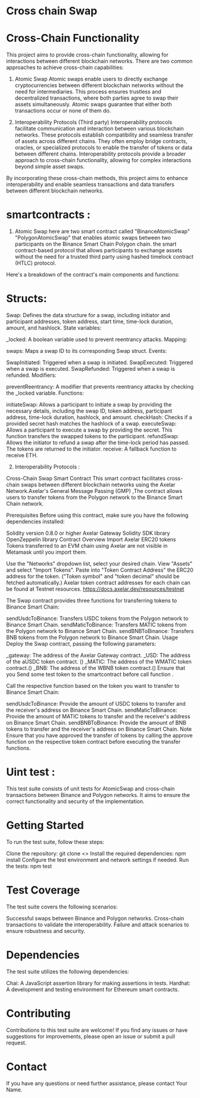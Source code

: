 # Cross chain Swap

# Cross-Chain Functionality 

This project aims to provide cross-chain functionality, allowing for interactions between different blockchain networks. There are two common approaches to achieve cross-chain capabilities:

1. Atomic Swap
Atomic swaps enable users to directly exchange cryptocurrencies between different blockchain networks without the need for intermediaries. This process ensures trustless and decentralized transactions, where both parties agree to swap their assets simultaneously. Atomic swaps guarantee that either both transactions occur or none of them do.

2. Interoperability Protocols (Third party)
Interoperability protocols facilitate communication and interaction between various blockchain networks. These protocols establish compatibility and seamless transfer of assets across different chains. They often employ bridge contracts, oracles, or specialized protocols to enable the transfer of tokens or data between different chains. Interoperability protocols provide a broader approach to cross-chain functionality, allowing for complex interactions beyond simple asset swaps.

By incorporating these cross-chain methods, this project aims to enhance interoperability and enable seamless transactions and data transfers between different blockchain networks.

# smartcontracts : 

1. Atomic Swap
here are two smart contract called "BinanceAtomicSwap" "PolygonAtomicSwap" that enables atomic swaps between two participants on the Binance Smart Chain Polygon chain. the smart contract-based protocol that allows participants to exchange assets without the need for a trusted third party using hashed timelock contract (HTLC) protocol.

Here's a breakdown of the contract's main components and functions:

# Structs:

Swap: Defines the data structure for a swap, including initiator and participant addresses, token address, start time, time-lock duration, amount, and hashlock.
State variables:

_locked: A boolean variable used to prevent reentrancy attacks.
Mapping:

swaps: Maps a swap ID to its corresponding Swap struct.
Events:

SwapInitiated: Triggered when a swap is initiated.
SwapExecuted: Triggered when a swap is executed.
SwapRefunded: Triggered when a swap is refunded.
Modifiers:

preventReentrancy: A modifier that prevents reentrancy attacks by checking the _locked variable.
Functions:

initiateSwap: Allows a participant to initiate a swap by providing the necessary details, including the swap ID, token address, participant address, time-lock duration, hashlock, and amount.
checkHash: Checks if a provided secret hash matches the hashlock of a swap.
executeSwap: Allows a participant to execute a swap by providing the secret. This function transfers the swapped tokens to the participant.
refundSwap: Allows the initiator to refund a swap after the time-lock period has passed. The tokens are returned to the initiator.
receive: A fallback function to receive ETH.

2. Interoperability Protocols : 


Cross-Chain Swap Smart Contract
This smart contract facilitates cross-chain swaps between different blockchain networks using the Axelar Network.Axelar's General Message Passing (GMP) ,The contract allows users to transfer tokens from the Polygon network to the Binance Smart Chain network.

Prerequisites
Before using this contract, make sure you have the following dependencies installed:

Solidity version 0.8.0 or higher
Axelar Gateway Solidity SDK library
OpenZeppelin library
Contract Overview
Import Axelar ERC20 tokens
Tokens transferred to an EVM chain using Axelar are not visible in Metamask until you import them.

Use the "Networks" dropdown list, select your desired chain.
View "Assets" and select "Import Tokens".
Paste into "Token Contract Address" the ERC20 address for the token. ("Token symbol" and "token decimal" should be fetched automatically.)
Axelar token contract addresses for each chain can be found at Testnet resources. https://docs.axelar.dev/resources/testnet

The Swap contract provides three functions for transferring tokens to Binance Smart Chain:

sendUsdcToBinance: Transfers USDC tokens from the Polygon network to Binance Smart Chain.
sendMaticToBinance: Transfers MATIC tokens from the Polygon network to Binance Smart Chain.
sendBNBToBinance: Transfers BNB tokens from the Polygon network to Binance Smart Chain.
Usage
Deploy the Swap contract, passing the following parameters:

_gateway: The address of the Axelar Gateway contract.
_USD: The address of the aUSDC token contract. ()
_MATIC: The address of the WMATIC token contract.()
_BNB: The address of the WBNB token contract.()
Ensure that you Send some test token to the smartcontract before call function .

Call the respective function based on the token you want to transfer to Binance Smart Chain:

sendUsdcToBinance: Provide the amount of USDC tokens to transfer and the receiver's address on Binance Smart Chain.
sendMaticToBinance: Provide the amount of MATIC tokens to transfer and the receiver's address on Binance Smart Chain.
sendBNBToBinance: Provide the amount of BNB tokens to transfer and the receiver's address on Binance Smart Chain.
Note
Ensure that you have approved the transfer of tokens by calling the approve function on the respective token contract before executing the transfer functions.

# Uint test : 

This test suite consists of unit tests for AtomicSwap and cross-chain transactions between Binance and Polygon networks. It aims to ensure the correct functionality and security of the implementation.

# Getting Started
To run the test suite, follow these steps:

Clone the repository: git clone <>
Install the required dependencies: npm install
Configure the test environment and network settings if needed.
Run the tests: npm test

# Test Coverage
The test suite covers the following scenarios:

Successful swaps between Binance and Polygon networks.
Cross-chain transactions to validate the interoperability.
Failure and attack scenarios to ensure robustness and security.

# Dependencies

The test suite utilizes the following dependencies:

Chai: A JavaScript assertion library for making assertions in tests.
Hardhat: A development and testing environment for Ethereum smart contracts.

# Contributing
Contributions to this test suite are welcome! If you find any issues or have suggestions for improvements, please open an issue or submit a pull request.



# Contact
If you have any questions or need further assistance, please contact Your Name.






